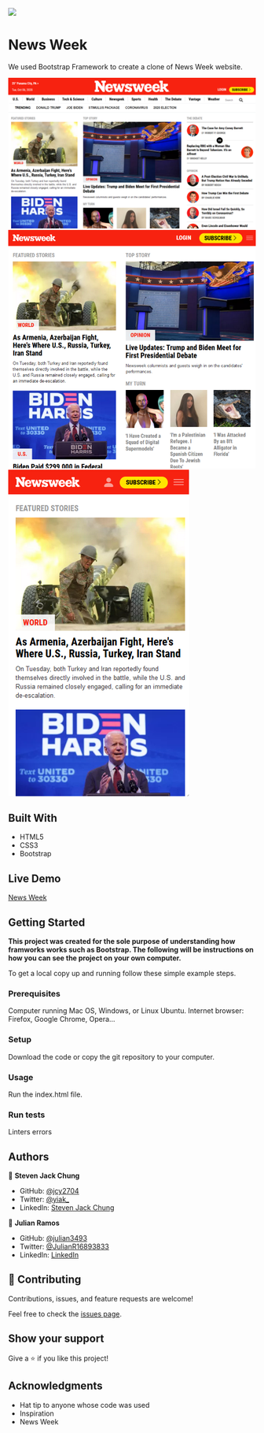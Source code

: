 ![](https://img.shields.io/badge/Microverse-blueviolet)

# News Week

We used Bootstrap Framework to create a clone of News Week website.

![Desktop](Screenshots/Desktop.png)
![Tablet](Screenshots/Tablet.png)
![Phone](Screenshots/Phone.png)


## Built With

- HTML5
- CSS3
- Bootstrap

## Live Demo

[News Week](https://raw.githack.com/julian3493/newsweek-using-bootstrap/bootstrap/index.html)

## Getting Started

**This project was created for the sole purpose of understanding how framworks works such as Bootstrap. The following will be instructions on how you can see the project on your own computer.**


To get a local copy up and running follow these simple example steps.

### Prerequisites
Computer running Mac OS, Windows, or Linux Ubuntu.
Internet browser: Firefox, Google Chrome, Opera...

### Setup
Download the code or copy the git repository to your computer.

### Usage
Run the index.html file.

### Run tests
Linters errors



## Authors

👤 **Steven Jack Chung**

- GitHub: [@jcy2704](https://github.com/jcy2704)
- Twitter: [@yiak_](https://twitter.com/yiak_)
- LinkedIn: [Steven Jack Chung](https://linkedin.com/in/stevenjchung)

👤 **Julian Ramos**

- GitHub: [@julian3493](https://github.com/julian3493)
- Twitter: [@JulianR16893833](https://twitter.com/JulianR16893833)
- LinkedIn: [LinkedIn](https://www.linkedin.com/in/juli%C3%A1n-ricardo-ramos-arevalo-3868ba135/)

## 🤝 Contributing

Contributions, issues, and feature requests are welcome!

Feel free to check the [issues page](https://github.com/julian3493/newsweek-using-bootstrap/issues).

## Show your support

Give a ⭐️ if you like this project!

## Acknowledgments

- Hat tip to anyone whose code was used
- Inspiration
- News Week
